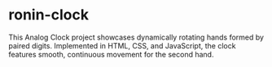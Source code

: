 # ronin-clock
This Analog Clock project showcases dynamically rotating hands formed by paired digits. Implemented in HTML, CSS, and JavaScript, the clock features smooth, continuous movement for the second hand.
